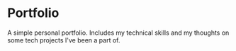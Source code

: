 # Portfolio
A simple personal portfolio. Includes my technical skills and my thoughts on some tech projects I've been a part of. 
